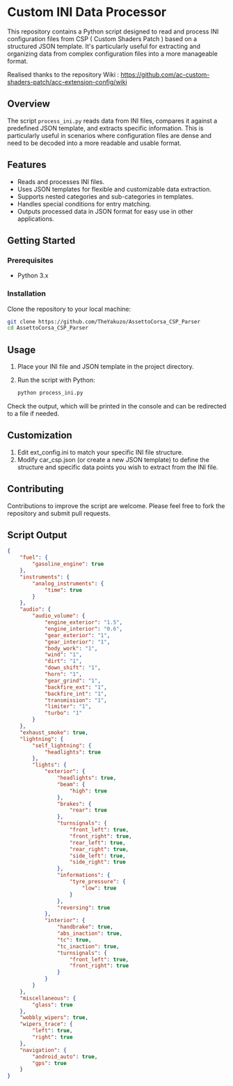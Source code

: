 # Custom INI Data Processor

This repository contains a Python script designed to read and process INI configuration files from CSP ( Custom Shaders Patch ) based on a structured JSON template. It's particularly useful for extracting and organizing data from complex configuration files into a more manageable format.

Realised thanks to the repository Wiki :
https://github.com/ac-custom-shaders-patch/acc-extension-config/wiki

## Overview

The script `process_ini.py` reads data from INI files, compares it against a predefined JSON template, and extracts specific information. This is particularly useful in scenarios where configuration files are dense and need to be decoded into a more readable and usable format.

## Features

- Reads and processes INI files.
- Uses JSON templates for flexible and customizable data extraction.
- Supports nested categories and sub-categories in templates.
- Handles special conditions for entry matching.
- Outputs processed data in JSON format for easy use in other applications.

## Getting Started

### Prerequisites

- Python 3.x

### Installation

Clone the repository to your local machine:

```bash
git clone https://github.com/TheYakuzo/AssettoCorsa_CSP_Parser
cd AssettoCorsa_CSP_Parser
```

## Usage

1. Place your INI file and JSON template in the project directory.
2. Run the script with Python:

   ```bash
   python process_ini.py
   ```

Check the output, which will be printed in the console and can be redirected to a file if needed.

## Customization

1. Edit ext_config.ini to match your specific INI file structure.
2. Modify car_csp.json (or create a new JSON template) to define the structure and specific data points you wish to extract from the INI file.

## Contributing

Contributions to improve the script are welcome. Please feel free to fork the repository and submit pull requests.

## Script Output

```json
{
    "fuel": {
        "gasoline_engine": true
    },
    "instruments": {
        "analog_instruments": {
            "time": true
        }
    },
    "audio": {
        "audio_volume": {
            "engine_exterior": "1.5",
            "engine_interior": "0.6",
            "gear_exterior": "1",
            "gear_interior": "1",
            "body_work": "1",
            "wind": "1",
            "dirt": "1",
            "down_shift": "1",
            "horn": "1",
            "gear_grind": "1",
            "backfire_ext": "1",
            "backfire_int": "1",
            "transmission": "1",
            "limiter": "1",
            "turbo": "1"
        }
    },
    "exhaust_smoke": true,
    "lightning": {
        "self_lightning": {
            "headlights": true
        },
        "lights": {
            "exterior": {
                "headlights": true,
                "beam": {
                    "high": true
                },
                "brakes": {
                    "rear": true
                },
                "turnsignals": {
                    "front_left": true,
                    "front_right": true,
                    "rear_left": true,
                    "rear_right": true,
                    "side_left": true,
                    "side_right": true
                },
                "informations": {
                    "tyre_pressure": {
                        "low": true
                    }
                },
                "reversing": true
            },
            "interior": {
                "handbrake": true,
                "abs_inaction": true,
                "tc": true,
                "tc_inaction": true,
                "turnsignals": {
                    "front_left": true,
                    "front_right": true
                }
            }
        }
    },
    "miscellaneous": {
        "glass": true
    },
    "wobbly_wipers": true,
    "wipers_trace": {
        "left": true,
        "right": true
    },
    "navigation": {
        "android_auto": true,
        "gps": true
    }
}
```
